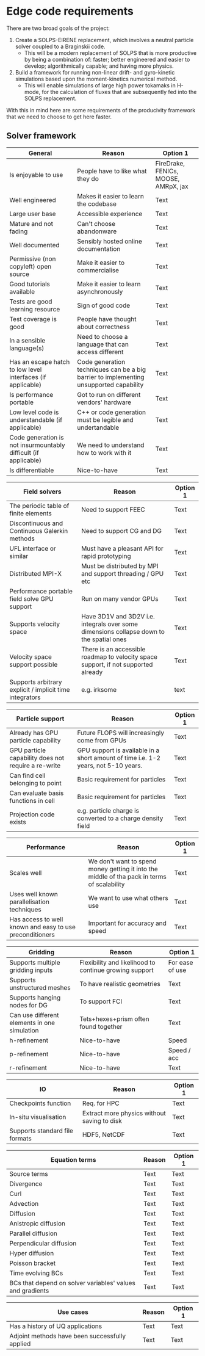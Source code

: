 # Edge code requirements

There are two broad goals of the project:
1. Create a SOLPS-EIRENE replacement, which involves a neutral particle solver coupled to a Braginskii code.
    - This will be a modern replacement of SOLPS that is more productive by being a combination of: faster; better engineered and easier to develop; algorithmically capable; and having more physics.
2. Build a framework for running non-linear drift- and gyro-kinetic simulations based upon the moment-kinetics numerical method.
    - This will enable simulations of large high power tokamaks in H-mode, for the calculation of fluxes that are subsequently fed into the SOLPS replacement.

With this in mind here are some requirements of the producivity framework that we need to choose to get here faster.

## Solver framework

| General | Reason | Option 1 |
| -------- | -------- | -------- |
| Is enjoyable to use | People have to like what they do    | FireDrake, FENICs, MOOSE, AMRpX, jax |
| Well engineered | Makes it easier to learn the codebase     | Text     |
| Large user base | Accessible experience     | Text     |
| Mature and not fading | Can't choose abandonware     | Text     |
| Well documented | Sensibly hosted online documentation     | Text     |
| Permissive (non copyleft) open source | Make it easier to commercialise  | Text     |
| Good tutorials available | Make it easier to learn asynchronously   | Text     |
| Tests are good learning resource | Sign of good code     | Text     |
| Test coverage is good | People have thought about correctness     | Text     |
| In a sensible language(s) | Need to choose a language that can access different     | Text     |
| Has an escape hatch to low level interfaces (if applicable) | Code generation techniques can be a big barrier to implementing unsupported capability     | Text     |
| Is performance portable | Got to run on different vendors' hardware     | Text     |
| Low level code is understandable (if applicable) | C++ or code generation must be legible and undertandable  | Text     |
| Code generation is not insurmountably difficult (if applicable) | We need to understand how to work with it    | Text     |
| Is differentiable | Nice-to-have  | Text     |

| Field solvers | Reason | Option 1 |
| -------- | -------- | -------- |
| The periodic table of finite elements | Need to support FEEC   | Text     |
| Discontinuous and Continuous Galerkin methods | Need to support CG and DG  | Text     |
| UFL interface or similar | Must have a pleasant API for rapid prototyping  | Text     |
| Distributed MPI-X | Must be distributed by MPI and support threading / GPU etc   | Text     |
| Performance portable field solve GPU support | Run on many vendor GPUs     | Text     |
| Supports velocity space | Have 3D1V and 3D2V i.e. integrals over some dimensions collapse down to the spatial ones    | Text     |
| Velocity space support possible | There is an accessible roadmap to velocity space support, if not supported already     | Text     |
| Supports arbitrary explicit / implicit time integrators   | e.g. irksome    | text |

| Particle support | Reason | Option 1 |
| -------- | -------- | -------- |
| Already has GPU particle capability | Future FLOPS will increasingly come from GPUs     | Text     |
| GPU particle capability does not require a re-write | GPU support is available in a short amount of time i.e. 1-2 years, not 5-10 years.      | Text     |
| Can find cell belonging to point | Basic requirement for particles     | Text     |
| Can evaluate basis functions in cell | Basic requirement for particles     | Text     |
| Projection code exists | e.g. particle charge is converted to a charge density field  | Text     |


| Performance | Reason | Option 1 |
| -------- | -------- | -------- |
| Scales well | We don't want to spend money getting it into the middle of tha pack in terms of scalability     | Text     |
| Uses well known parallelisation techniques | We want to use what others use  | Text     |
| Has access to well known and easy to use preconditioners | Important for accuracy and speed | Text     |

| Gridding | Reason | Option 1 |
| -------- | -------- | -------- |
| Supports multiple gridding inputs | Flexibility and likelihood to continue growing support   | For ease of use    | Text |
| Supports unstructured meshes   | To have realistic geometries     | Text |
| Supports hanging nodes for DG   | To support FCI     | Text |
| Can use different elements in one simulation | Tets+hexes+prism often found together   | Text     | Text |
| h-refinement | Nice-to-have     | Speed     |
| p-refinement | Nice-to-have     | Speed / acc    |
| r-refinement | Nice-to-have     | Text     |


| IO | Reason | Option 1 |
| -------- | -------- | -------- |
| Checkpoints function | Req. for HPC    | Text     |
| In-situ visualisation | Extract more physics without saving to disk     | Text     |
| Supports standard file formats | HDF5, NetCDF     | Text     |


| Equation terms | Reason | Option 1 |
| -------- | -------- | -------- |
| Source terms | Text    | Text     |
| Divergence | Text    | Text     |
| Curl | Text    | Text     |
| Advection | Text    | Text     |
| Diffusion | Text    | Text     |
| Anistropic diffusion | Text    | Text     |
| Parallel diffusion | Text    | Text     |
| Perpendicular diffusion | Text    | Text     |
| Hyper diffusion | Text    | Text     |
| Poisson bracket | Text    | Text     |
| Time evolving BCs | Text    | Text     |
| BCs that depend on solver variables' values and gradients | Text    | Text     |

| Use cases | Reason | Option 1 |
| -------- | -------- | -------- |
| Has a history of UQ applications | Text    | Text     |
| Adjoint methods have been successfully applied | Text    | Text     |




